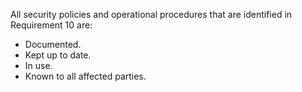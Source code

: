 All security policies and operational procedures that are identified in Requirement 10 are:

- Documented.
- Kept up to date.
- In use.
- Known to all affected parties.
